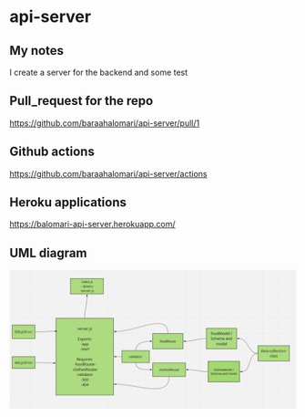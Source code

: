 # api-server

## My notes

I create a server for the backend and some test

## Pull_request for the repo

https://github.com/baraahalomari/api-server/pull/1

## Github actions

https://github.com/baraahalomari/api-server/actions

## Heroku applications

https://balomari-api-server.herokuapp.com/

## UML diagram

![UML](./uml0.png)